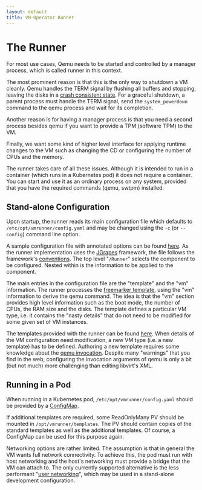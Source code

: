 ```yaml
---
layout: default
title: VM-Operator Runner
---
```


# The Runner

For most use cases, Qemu needs to be started and controlled by a manager
process, which is called runner in this context. 

The most prominent reason
is that this is the only way to shutdown a VM cleanly. Qemu handles
the TERM signal by flushing all buffers and stopping, leaving the disks in
a [crash consistent state](https://gitlab.com/qemu-project/qemu/-/issues/148).
For a graceful shutdown, a parent process must handle the TERM signal, send
the `system_powerdown` command to the qemu process and wait for its completion.

Another reason is for having a manager process is that you need a second
process besides qemu if you want to provide a TPM (software TPM) to the
VM.

Finally, we want some kind of higher level interface for applying runtime
changes to the VM such as changing the CD or configuring the number of
CPUs and the memory.

The runner takes care of all these issues. Although it is intended to
run in a container (which runs in a Kubernetes pod) it does not require
a container. You can start and use it as an ordinary process on any
system, provided that you have the required commands (qemu, swtpm) 
installed.

## Stand-alone Configuration

Upon startup, the runner reads its main configuration file 
which defaults to `/etc/opt/vmrunner/config.yaml` and may be changed
using the `-c` (or `--config`) command line option.

A sample configuration file with annotated options can be found
[here](https://github.com/mnlipp/VM-Operator/blob/main/org.jdrupes.vmoperator.runner.qemu/config-sample.yaml).
As the runner implementation uses the 
[JGrapes](https://mnlipp.github.io/jgrapes/) framework, the file 
follows the framework's 
[conventions](https://mnlipp.github.io/jgrapes/latest-release/javadoc/org/jgrapes/util/YamlConfigurationStore.html). The top level "`/Runner`" selects
the component to be configured. Nested within is the information
to be applied to the component.

The main entries in the configuration file are the "template" and
the "vm" information. The runner processes the 
[freemarker template](https://freemarker.apache.org/), using the
"vm" information to derive the qemu command. The idea is that 
the "vm" section provides high level information such as the boot
mode, the number of CPUs, the RAM size and the disks. The template
defines a particular VM type, i.e. it contains the "nasty details"
that do not need to be modified for some given set of VM instances.

The templates provided with the runner can be found 
[here](https://github.com/mnlipp/VM-Operator/tree/main/org.jdrupes.vmoperator.runner.qemu/templates). When details 
of the VM configuration need modification, a new VM type
(i.e. a new template) has to be defined. Authoring a new 
template requires some knowledge about the 
[qemu invocation](https://www.qemu.org/docs/master/system/invocation.html).
Despite many "warnings" that you find in the web, configuring the
invocation arguments of qemu is only a bit (but not much) more
challenging than editing libvirt's XML.

## Running in a Pod

When running in a Kubernetes pod, `/etc/opt/vmrunner/config.yaml` should be
provided by a
[ConfigMap](https://kubernetes.io/docs/concepts/configuration/configmap/).

If additional templates are required, some ReadOnlyMany PV should
be mounted in `/opt/vmrunner/templates`. The PV should contain copies
of the standard templates as well as the additional templates. Of course, 
a ConfigMap can be used for this purpose again.

Networking options are rather limited. The assumption is that in general
the VM wants full network connectivity. To achieve this, the pod must
run with host networking and the host's networking must provide a
bridge that the VM can attach to. The only currently supported 
alternative is the less performant
"[user networking](https://wiki.qemu.org/Documentation/Networking#User_Networking_(SLIRP))",
which may be used in a stand-alone development configuration.
